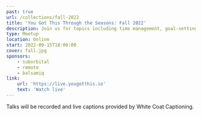 ```yaml
---
past: true
url: /collections/fall-2022
title: 'You Got This Through the Seasons: Fall 2022'
description: Join us for topics including time management, goal-setting, and working with ADHD.
type: Meetup
location: Online
start: 2022-09-15T18:00:00
cover: fall.jpg
sponsors:
    - suborbital
    - remote
    - balsamiq
link:
    url: 'https://live.yougotthis.io'
    text: 'Watch live'
---
```


Talks will be recorded and live captions provided by White Coat Captioning.

<event-session
    title="Welcome To You Got This Through the Seasons"
    start="2022-09-15T17:00:00Z">
</event-session>

<event-session
    title="Not Knowing Is Part Of Learning"
    :speakers="['ramon-huidobro']"
    start="2022-09-15T17:10:00Z"
    description="We oftentimes find ourselves confronted with new, situations in our careers that at a first glance are daunting, impossible even. How are we supposed to ever learn something if we don't even know where to start? Is learning even a part of the job? In this session, let's examine how vital a step of learning it is not to know, and how our tech careers are a continuous learning process.">
</event-session>

<event-session
    title="WTF are OKRs"
    :speakers="['michael-heap']"
    start="2022-09-15T17:25:00Z"
    description="Setting Objectives and Key Results (OKRs) is a common and important part of leading your team - making sure everyone knows what you're working towards. But they can be tricky to get right, and even harder to help others understand. If you're a leader that's ever searched for 'What do OKRs look like?', this talk's for you! We'll start with what OKRs are, how they're measured, and how they should cascade through a business to make sure everyone is on the same page. We'll also cover how to use OKRs to work on what you actually want, not just what others want you to do.">
</event-session>

<!-- Remote Sponsor 5m -->

<event-session
    title="How To Effectively Take Notes as a Team"
    :speakers="['cassidy-williams']"
    start="2022-09-15T17:45:00Z"
    description="As your teams grow, so does your collective knowledge of all that you've built together. Managing and documenting that knowledge can be daunting, but it's so important for remembering decisions, creating new ideas without reinventing the wheel, and bringing new teammates up to speed. In this talk, we'll discuss strategies for taking (and finding!) notes as a team.">
</event-session>

<event-session
    title="Understanding Your Relationship With Time"
    :speakers="['carol-huang']"
    start="2022-09-15T18:00:00Z"
    description="Your time is literally all you have in this world. You can’t guarantee health, you can’t guarantee happiness, you can’t even guarantee existing — but while you do have life on this earth, time is what you have. Let’s talk about some tools for identifying what you can (and can’t!) change about your day, and take a little bit of time to reexamine your relationship with time.">
</event-session>

<!-- Suborbital Sponsor 5m -->

<event-session
    title="Interview Your Next Manager"
    :speakers="['marcos-placona']"
    start="2022-09-15T18:20:00Z"
    description="Interviews are a two-way process, but it's more than just company fit. Your manager is your biggest advocate, but fill your great opportunity with endless challenges. In this talk, we'll cover why and how to interview your next manager as part of your job-hunting process to make sure you end up in a healthy and productive environment.">
</event-session>

<event-session
    title="Balancing Side Projects and ADHD"
    :speakers="['luke-murphy']"
    start="2022-09-15T18:35:00Z"
    description="ADHD, ADD and similar neuro-behavioural disorders are often seen as the kryptonite of folks completing things. The stereotype for years was the naughty kid at school who could never concentrate, would never finish anything and constantly disrupts everyone else. There’s a balance though, because while some ADHD traits make getting anything done almost impossible, others can be harnessed as superpowers to get shit done. Luke is going to share their experiences of attempting to identify, manage and manipulate these traits, and how this has manifested in successful (and many unsuccessful) side projects through the years. This talk is for folks who have ADHD, suspect they might have ADHD, or are just interested in how different people think and achieve the things they do.">
</event-session>

<!-- Balsamiq Sponsor 5m & Close -->

